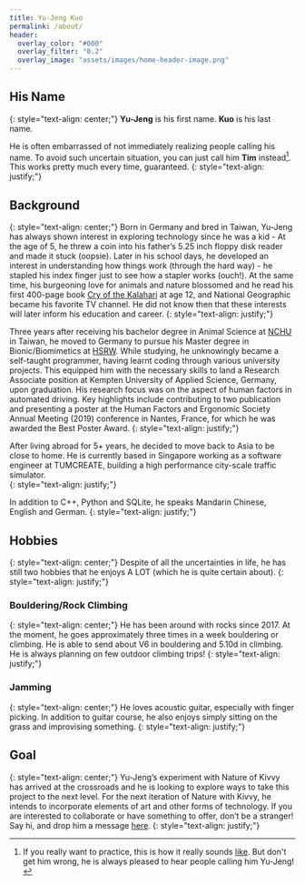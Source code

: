 ```yaml
---
title: Yu-Jeng Kuo
permalink: /about/
header:
  overlay_color: "#000"
  overlay_filter: "0.2"
  overlay_image: "assets/images/home-header-image.png"
---
```


## His Name
{: style="text-align: center;"}
**Yu-Jeng** is his first name. **Kuo** is his last name.

He is often embarrassed of not immediately realizing people calling his name. To avoid such uncertain situation, you can just call him **Tim** instead[^1]. This works pretty much every time, guaranteed.
{: style="text-align: justify;"}

## Background
{: style="text-align: center;"}
Born in Germany and bred in Taiwan, Yu-Jeng has always shown interest in exploring technology since he was a kid - At the age of 5, he threw a coin into his father’s 5.25 inch floppy disk reader and made it stuck (oopsie). Later in his school days, he developed an interest in understanding how things work (through the hard way) - he stapled his index finger just to see how a stapler works (ouch!). At the same time, his burgeoning love for animals and nature blossomed and he read his first 400-page book [Cry of the Kalahari](https://en.wikipedia.org/wiki/Cry_of_the_Kalahari) at age 12, and National Geographic became his favorite TV channel. He did not know then that these interests will later inform his education and career.
{: style="text-align: justify;"}

Three years after receiving his bachelor degree in Animal Science at [NCHU](https://www.nchu.edu.tw/en-index) in Taiwan, he moved to Germany to pursue his Master degree in Bionic/Biomimetics at [HSRW](https://www.hochschule-rhein-waal.de/en). While studying, he unknowingly became a self-taught programmer, having learnt coding through various university projects. This equipped him with the necessary skills to land a Research Associate position at Kempten University of Applied Science, Germany, upon graduation. His research focus was on the aspect of human factors in automated driving. Key highlights include contributing to two publication and presenting a poster at the Human Factors and Ergonomic Society Annual Meeting (2019) conference in Nantes, France, for which he was awarded the Best Poster Award.
{: style="text-align: justify;"}

After living abroad for 5+ years, he decided to move back to Asia to be close to home. He is currently based in Singapore working as a software engineer at TUMCREATE, building a high performance city-scale traffic simulator.   
{: style="text-align: justify;"}

In addition to C++, Python and SQLite, he speaks Mandarin Chinese, English and German.
{: style="text-align: justify;"}
## Hobbies
{: style="text-align: center;"}
Despite of all the uncertainties in life, he has still two hobbies that he enjoys A LOT (which he is quite certain about).
{: style="text-align: justify;"}

### Bouldering/Rock Climbing
{: style="text-align: center;"}
He has been around with rocks since 2017. At the moment, he goes approximately three times in a week bouldering or climbing. He is able to send about V6 in bouldering and 5.10d in climbing. He is always planning on few outdoor climbing trips!
{: style="text-align: justify;"}

### Jamming
{: style="text-align: center;"}
He loves acoustic guitar, especially with finger picking. In addition to guitar course, he also enjoys simply sitting on the grass and improvising something.
{: style="text-align: justify;"}

## Goal
{: style="text-align: center;"}
Yu-Jeng’s experiment with Nature of Kivvy has arrived at the crossroads and he is looking to explore ways to take this project to the next level. For the next iteration of Nature with Kivvy, he intends to incorporate elements of art and other forms of technology. If you are interested to collaborate or have something to offer, don’t be a stranger! Say hi, and drop him a message [here](mailto:yujeng.k@gmail.com).
{: style="text-align: justify;"}

[^1]: If you really want to practice, this is how it really sounds [like](https://soundcloud.com/yujeng-k/myname). But don't get him wrong, he is always pleased to hear people calling him Yu-Jeng!
